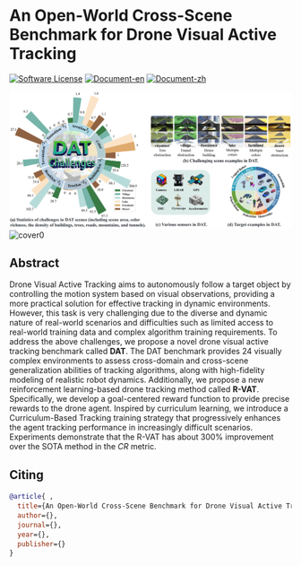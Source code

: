 # An Open-World Cross-Scene Benchmark for Drone Visual Active Tracking
[![Software License](https://img.shields.io/badge/license-MIT-blue)](LICENSE)
[![Document-en](https://img.shields.io/badge/doc-guide-blue)](document/_build/en/index.html)
[![Document-zh](https://img.shields.io/badge/文档-指引-blue)](document/_build/zh/index.html)

![cover1](./readmeCache/cover1.png)
![cover0](./readmeCache/cover0.png)

## Abstract
Drone Visual Active Tracking aims to autonomously follow a target object by controlling the motion system based on visual observations, providing a more practical solution for effective tracking in dynamic environments. However, this task is very challenging due to the diverse and dynamic nature of real-world scenarios and difficulties such as limited access to real-world training data and complex algorithm training requirements. To address the above challenges, we propose a novel drone visual active tracking benchmark called **DAT**. The DAT benchmark provides 24 visually complex environments to assess cross-domain and cross-scene generalization abilities of tracking algorithms, along with high-fidelity modeling of realistic robot dynamics. Additionally, we propose a new reinforcement learning-based drone tracking method called **R-VAT**. Specifically, we develop a goal-centered reward function to provide precise rewards to the drone agent. Inspired by curriculum learning, we introduce a Curriculum-Based Tracking training strategy that progressively enhances the agent tracking performance in increasingly difficult scenarios. Experiments demonstrate that the R-VAT has about 300\% improvement over the SOTA method in the *CR* metric.


## Citing
```bibtex
@article{ ,
  title={An Open-World Cross-Scene Benchmark for Drone Visual Active Tracking},
  author={},
  journal={},
  year={},
  publisher={}
}
```